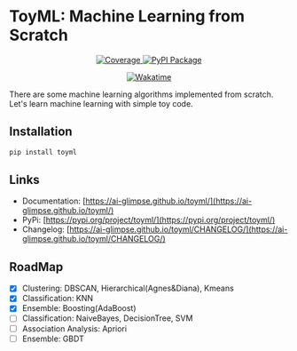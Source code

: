 # ToyML: Machine Learning from Scratch

<p align="center">
    <a href="https://codecov.io/gh/shenxiangzhuang/ToyML" target="_blank">
        <img src="https://codecov.io/gh/shenxiangzhuang/ToyML/branch/master/graph/badge.svg" alt="Coverage">
    </a>
    <a href="https://pypi.org/project/toyml" target="_blank">
        <img src="https://badge.fury.io/py/toyml.svg" alt="PyPI Package">
    </a>

</p>

<p align="center">
    <a href="https://wakatime.com/badge/user/b1a6ec36-190a-4135-b888-17ab5663e841/project/250b9a9d-dd00-432d-b69f-041d1611b5b6" target="_blank">
        <img src="https://wakatime.com/badge/user/b1a6ec36-190a-4135-b888-17ab5663e841/project/250b9a9d-dd00-432d-b69f-041d1611b5b6.svg" alt="Wakatime">
    </a>
</p>


There are some machine learning algorithms implemented from scratch.
Let's learn machine learning with simple toy code.


## Installation
```bash
pip install toyml
```


## Links
- Documentation: [https://ai-glimpse.github.io/toyml/](https://ai-glimpse.github.io/toyml/)
- PyPi: [https://pypi.org/project/toyml/](https://pypi.org/project/toyml/)
- Changelog: [https://ai-glimpse.github.io/toyml/CHANGELOG/](https://ai-glimpse.github.io/toyml/CHANGELOG/)


## RoadMap

- [x] Clustering: DBSCAN, Hierarchical(Agnes&Diana), Kmeans
- [x] Classification: KNN
- [x] Ensemble: Boosting(AdaBoost)
- [ ] Classification: NaiveBayes, DecisionTree, SVM
- [ ] Association Analysis: Apriori
- [ ] Ensemble: GBDT
